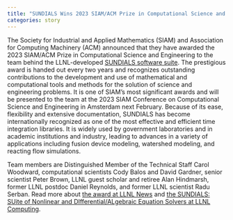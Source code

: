 ```yaml
---
title: "SUNDIALS Wins 2023 SIAM/ACM Prize in Computational Science and Engineering"
categories: story
---
```


The Society for Industrial and Applied Mathematics (SIAM) and Association for Computing Machinery (ACM) announced that they have awarded the 2023 SIAM/ACM Prize in Computational Science and Engineering to the team behind the LLNL-developed [SUNDIALS software suite](https://github.com/LLNL/sundials). The prestigious award is handed out every two years and recognizes outstanding contributions to the development and use of mathematical and computational tools and methods for the solution of science and engineering problems. It is one of SIAM’s most significant awards and will be presented to the team at the 2023 SIAM Conference on Computational Science and Engineering in Amsterdam next February. Because of its ease, flexibility and extensive documentation, SUNDIALS has become internationally recognized as one of the most effective and efficient time integration libraries. It is widely used by government laboratories and in academic institutions and industry, leading to advances in a variety of applications including fusion device modeling, watershed modeling, and reacting flow simulations.

Team members are Distinguished Member of the Technical Staff Carol Woodward, computational scientists Cody Balos and David Gardner, senior scientist Peter Brown, LLNL guest scholar and retiree Alan Hindmarsh, former LLNL postdoc Daniel Reynolds, and former LLNL scientist Radu Serban. Read more about [the award at LLNL News](https://www.llnl.gov/article/49201/llnls-sundials-team-wins-prestigious-siamacm-prize) and [the SUNDIALS: SUite of Nonlinear and DIfferential/ALgebraic Equation Solvers at LLNL Computing](https://computing.llnl.gov/projects/sundials).
